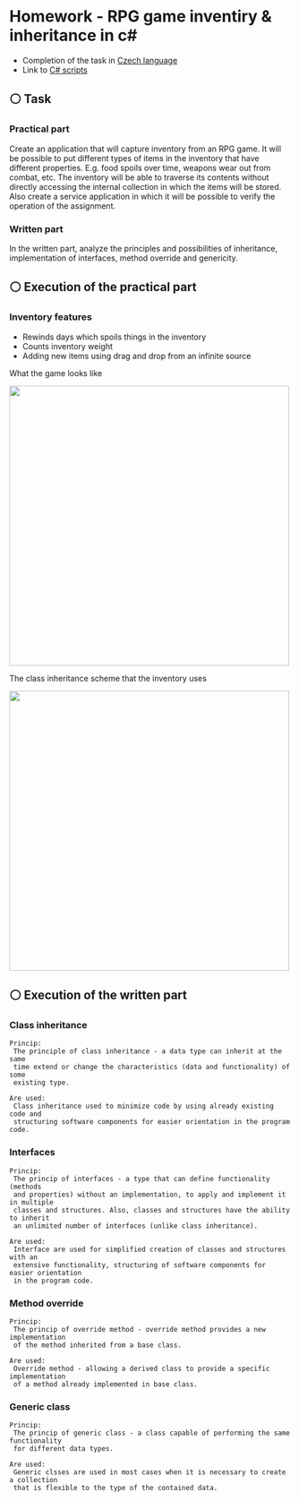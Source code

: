 # Homework - RPG game inventiry &amp; inheritance in c#
 - Completion of the task in <a target="_blank" href="https://github.com/DenisMatsenko/HW-RPG-Inventory/blob/main/ExecutionCzech.md">Czech language</a>
 - Link to <a target="_blank" href="https://github.com/DenisMatsenko/HW-RPG-Inventory/tree/main/Inventory/Assets/Scripts/MyClasses">C# scripts</a>

## ⚪️ Task
### Practical part
Create an application that will capture inventory from an RPG game. 
It will be possible to put different types of items in the inventory that have different properties. 
E.g. food spoils over time, weapons wear out from combat, etc.
The inventory will be able to traverse its contents without directly 
accessing the internal collection in which the items will be stored.
Also create a service application in which it will be
possible to verify the operation of the assignment.

### Written part
In the written part, analyze the principles and possibilities of inheritance, implementation of interfaces, method override and genericity.

## ⚪️ Execution of the practical part
### Inventory features
- Rewinds days which spoils things in the inventory
- Counts inventory weight
- Adding new items using drag and drop from an infinite source

What the game looks like

<img src="https://cdn.discordapp.com/attachments/967125309184950343/1083391940395008130/image.png" width="500px">


The class inheritance scheme that the inventory uses

<img src="https://cdn.discordapp.com/attachments/967125309184950343/1085264648732954756/image.png" width="500px">

## ⚪️ Execution of the written part
### Class inheritance
```
Princip:
 The principle of class inheritance - a data type can inherit at the same
 time extend or change the characteristics (data and functionality) of some
 existing type.

Are used:
 Class inheritance used to minimize code by using already existing code and
 structuring software components for easier orientation in the program code.
```

### Interfaces
```
Princip:
 The princip of interfaces - a type that can define functionality (methods 
 and properties) without an implementation, to apply and implement it in multiple
 classes and structures. Also, classes and structures have the ability to inherit
 an unlimited number of interfaces (unlike class inheritance).

Are used:
 Interface are used for simplified creation of classes and structures with an
 extensive functionality, structuring of software components for easier orientation
 in the program code.
```

### Method override
```
Princip:
 The princip of override method - override method provides a new implementation
 of the method inherited from a base class.

Are used:
 Override method - allowing a derived class to provide a specific implementation
 of a method already implemented in base class.
```

### Generic class
```
Princip:
 The princip of generic class - a class capable of performing the same functionality
 for different data types.

Are used:
 Generic clsses are used in most cases when it is necessary to create a collection
 that is flexible to the type of the contained data.
```

